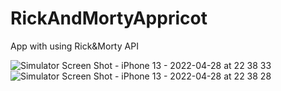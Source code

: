 # RickAndMortyAppricot

App with using Rick&Morty API


![Simulator Screen Shot - iPhone 13 - 2022-04-28 at 22 38 33](https://user-images.githubusercontent.com/22479739/165833206-22a4af8b-3e68-4768-b17a-27b75aa819e4.png) ![Simulator Screen Shot - iPhone 13 - 2022-04-28 at 22 38 28](https://user-images.githubusercontent.com/22479739/165833217-cd7da882-2872-4162-9e30-b398aac40971.png)


